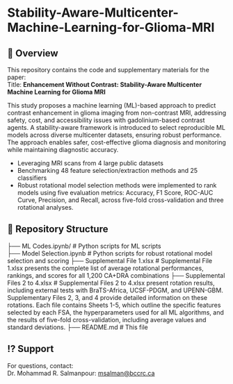 # Stability-Aware-Multicenter-Machine-Learning-for-Glioma-MRI

## 📌 Overview  
This repository contains the code and supplementary materials for the paper:  
Title: **Enhancement Without Contrast: Stability-Aware Multicenter Machine Learning for Glioma MRI**


This study proposes a machine learning (ML)-based approach to predict contrast enhancement in glioma imaging from non-contrast MRI, addressing safety, cost, and accessibility issues with gadolinium-based contrast agents. A stability-aware framework is introduced to select reproducible ML models across diverse multicenter datasets, ensuring robust performance. The approach enables safer, cost-effective glioma diagnosis and monitoring while maintaining diagnostic accuracy.
- Leveraging MRI scans from 4 large public datasets  
- Benchmarking 48 feature selection/extraction methods and 25 classifiers  
- Robust rotational model selection methods were implemented to rank models using five evaluation metrics: Accuracy, F1 Score, ROC-AUC Curve, Precision, and Recall, across five-fold cross-validation and three rotational analyses.

## 📂 Repository Structure  
├── ML Codes.ipynb/                   # Python scripts for ML scripts  
├── Model Selection.ipynb             # Python scripts for robust rotational model selection and scoring 
├── Supplemental File 1.xlsx          # Supplemental File 1.xlsx  presents the complete list of average rotational performances, rankings, and scores for all 1,200 CA+DRA combinations
├── Supplemental Files 2 to 4.xlsx    # Supplemental Files 2 to 4.xlsx  present rotation results, including external tests with BraTS-Africa, UCSF-PDGM, and UPENN-GBM. Supplementary Files 2, 3, and 4 provide detailed information on these rotations. Each file contains Sheets 1-5, which outline the specific features selected by each FSA, the hyperparameters used for all ML algorithms, and the results of five-fold cross-validation, including average values and standard deviations.
├── README.md                     # This file  
 



## ⁉️ Support  
For questions, contact:  
Dr. Mohammad R. Salmanpour: msalman@bccrc.ca  
